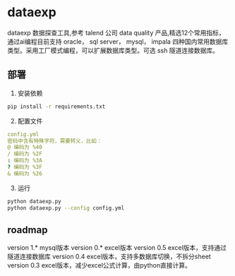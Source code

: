 # dataexp
dataexp 数据探查工具,参考 talend 公司 data quality 产品,精选12个常用指标，通过ai编程目前支持 oracle， sql server， mysql， impala 四种国内常用数据库类型。采用工厂模式编程，可以扩展数据库类型。可选 ssh 隧道连接数据库。

## 部署
1. 安装依赖
```bash
pip install -r requirements.txt
```
2. 配置文件
```yaml
config.yml
密码中含有特殊字符，需要转义，比如：
@ 编码为 %40
/ 编码为 %2F
: 编码为 %3A
? 编码为 %3F
& 编码为 %26
```
3. 运行
```bash
python dataexp.py
python dataexp.py --config config.yml
```

## roadmap
version 1.*    mysql版本
version 0.*    excel版本
version 0.5    excel版本，支持通过隧道连接数据库
version 0.4    excel版本，支持多数据库切换，不拆分sheet
version 0.3    excel版本，减少excel公式计算，由python直接计算。